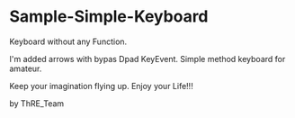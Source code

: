 # Sample-Simple-Keyboard

Keyboard without any Function.

I'm added arrows with bypas Dpad KeyEvent.
Simple method keyboard for amateur.

Keep your imagination flying up.
Enjoy your Life!!!

by ThRE_Team
